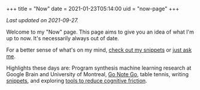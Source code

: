 +++
title = "Now"
date = 2021-01-23T05:14:00
uid = "now-page"
+++

_Last updated on 2021-09-27._

Welcome to my "Now" page. This page aims to give you an idea of what I'm up to now. It's necessarily always out of date.

For a better sense of what's on my mind, [check out my snippets](/snippets) or [just ask me](https://messenger.com/t/dbieber).

Highlights these days are: Program synthesis machine learning research at Google Brain and University of Montreal, [Go Note Go](/projects/go-note-go), table tennis, writing [snippets](/snippets), and exploring [tools to reduce cognitive friction](https://roamresearch.com/#/app/commons-db/page/ofrV-unjU).
